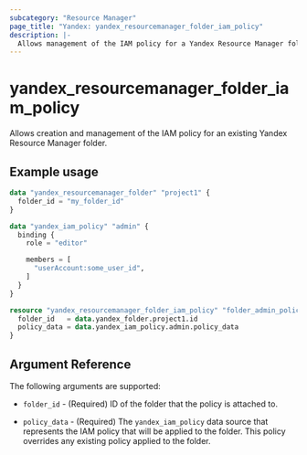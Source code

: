 ```yaml
---
subcategory: "Resource Manager"
page_title: "Yandex: yandex_resourcemanager_folder_iam_policy"
description: |-
  Allows management of the IAM policy for a Yandex Resource Manager folder.
---
```



# yandex_resourcemanager_folder_iam_policy




Allows creation and management of the IAM policy for an existing Yandex Resource Manager folder.

## Example usage

```terraform
data "yandex_resourcemanager_folder" "project1" {
  folder_id = "my_folder_id"
}

data "yandex_iam_policy" "admin" {
  binding {
    role = "editor"

    members = [
      "userAccount:some_user_id",
    ]
  }
}

resource "yandex_resourcemanager_folder_iam_policy" "folder_admin_policy" {
  folder_id   = data.yandex_folder.project1.id
  policy_data = data.yandex_iam_policy.admin.policy_data
}
```

## Argument Reference

The following arguments are supported:

* `folder_id` - (Required) ID of the folder that the policy is attached to.

* `policy_data` - (Required) The `yandex_iam_policy` data source that represents the IAM policy that will be applied to the folder. This policy overrides any existing policy applied to the folder.
